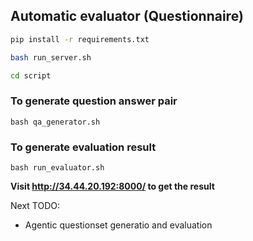 ## Automatic evaluator (Questionnaire)

```bash
pip install -r requirements.txt
```

```bash
bash run_server.sh
```

```bash
cd script
```

### To generate question answer pair
`bash qa_generator.sh`

### To generate evaluation result
`bash run_evaluator.sh`

**Visit http://34.44.20.192:8000/ to get the result**


Next TODO: 
- Agentic questionset generatio and evaluation